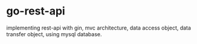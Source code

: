 # go-rest-api
implementing rest-api with gin, mvc architecture, data access object, data transfer object, using mysql database.
